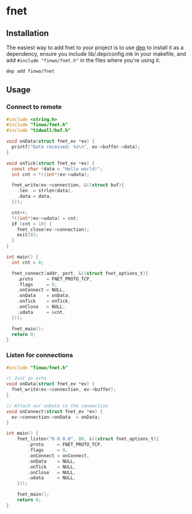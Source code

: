 fnet
====

## Installation

The easiest way to add fnet to your project is to use [dep][dep] to install it
as a dependency, ensure you include lib/.dep/config.mk in your makefile, and add
`#include "finwo/fnet.h"` in the files where you're using it.

```sh
dep add finwo/fnet
```

## Usage

### Connect to remote

```c
#include <string.h>
#include "finwo/fnet.h"
#include "tidwall/buf.h"

void onData(struct fnet_ev *ev) {
  printf("Data received: %s\n", ev->buffer->data);
}

void onTick(struct fnet_ev *ev) {
  const char *data = "Hello world!";
  int cnt = *((int*)ev->udata);

  fnet_write(ev->connection, &((struct buf){
    .len  = strlen(data),
    .data = data,
  }));

  cnt++;
  *((int*)ev->udata) = cnt;
  if (cnt > 10) {
    fnet_close(ev->connection);
    exit(0);
  }
}

int main() {
  int cnt = 0;

  fnet_connect(addr, port, &((struct fnet_options_t){
    .proto     = FNET_PROTO_TCP,
    .flags     = 0,
    .onConnect = NULL,
    .onData    = onData,
    .onTick    = onTick,
    .onClose   = NULL,
    .udata     = &cnt,
  }));

  fnet_main();
  return 0;
}
```

### Listen for connections

```c
#include "finwo/fnet.h"

// Just an echo
void onData(struct fnet_ev *ev) {
  fnet_write(ev->connection, ev->buffer);
}

// Attach our onData to the connection
void onConnect(struct fnet_ev *ev) {
  ev->connection->onData  = onData;
}

int main() {
    fnet_listen("0.0.0.0", 80, &((struct fnet_options_t){
        .proto     = FNET_PROTO_TCP,
        .flags     = 0,
        .onConnect = onConnect,
        .onData    = NULL,
        .onTick    = NULL,
        .onClose   = NULL,
        .udata     = NULL,
    }));

    fnet_main();
    return 0;
}
```

[dep]: https://github.com/finwo/dep
